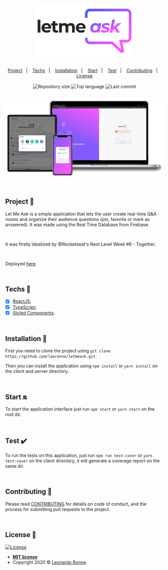 <p align="center">
  <img src="src\assets\img\png\transparentBanner.png" width="60%" />
</p>

##

<p align="center">
  <a href="#project-star2">Project</a>&nbsp;&nbsp;&nbsp;|&nbsp;&nbsp;&nbsp;
  <a href="#techs-rocket">Techs</a>&nbsp;&nbsp;&nbsp;|&nbsp;&nbsp;&nbsp;
  <a href="#installation-wrench">Installation</a>&nbsp;&nbsp;&nbsp;|&nbsp;&nbsp;&nbsp;
  <a href="#start-on">Start</a>&nbsp;&nbsp;&nbsp;|&nbsp;&nbsp;&nbsp;
  <a href="#test-heavy_check_mark">Test</a>&nbsp;&nbsp;&nbsp;|&nbsp;&nbsp;&nbsp;
  <a href="#contributing-">Contributing</a>&nbsp;&nbsp;&nbsp;|&nbsp;&nbsp;&nbsp;
  <a href="#license-memo">License</a>
  <br>
  <br>

  <img alt="Repository size" src="https://img.shields.io/github/repo-size/leoronne/letmeask">
  <img alt="Top language" src="https://img.shields.io/github/languages/top/leoronne/letmeask">
  <img alt="Last commit" src="https://img.shields.io/github/last-commit/leoronne/letmeask">

</p>

##

<p align="center">
  <img src="src\assets\img\png\banner.png"/>
</p>

<br>

## Project :star2:

Let Me Ask is a simple application that lets the user create real-time Q&A rooms and organize their audience questions (pin, favorite or mark as answered). It was made using the Real Time Database from Firebase.

<br>

It was firstly idealized by @Rocketseat's Next Level Week #6 - Together.

<br>

Deployed [here](https://letmeask.ronne.dev).

<br>

## Techs :rocket:

- [x] [ReactJS](https://reactjs.org);
- [x] [TypeScript](https://www.typescriptlang.org/);
- [x] [Styled Components](https://styled-components.com/).

<br>

## Installation :wrench:

First you need to clone the project using `git clone https://github.com/leoronne/letmeask.git`.

Then you can install the application using `npm install` or `yarn install` on the client and server directory.

<br>

## Start :on:

To start the application interface just run `npm start` or `yarn start` on the root dir.

<br>

## Test :heavy_check_mark:

To run the tests on this application, just run `npm run test:cover` or `yarn test:cover` on the client directory, it will generate a coverage report on the same dir.

<br>

## Contributing 🤔

Please read [CONTRIBUTING](https://github.com/leoronne/letmeask/blob/master/CONTRIBUTING.md) for details on code of conduct, and the process for submitting pull requests to the project.

<br>

## License :memo:

[![License](http://img.shields.io/:license-mit-blue.svg?style=flat-square)](http://badges.mit-license.org)

- **[MIT license](https://github.com/leoronne/letmeask/blob/master/LICENSE)**
- Copyright 2020 © <a href="https://github.com/leoronne" target="_blank">Leonardo Ronne</a>.

##
